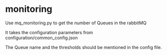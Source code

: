 # monitoring

Use mq_monitoring.py to get the number of Queues in the rabbitMQ

It takes the configuration parameters from configuration/common_config.json

The Queue name and the thresholds should be mentioned in the config file.
